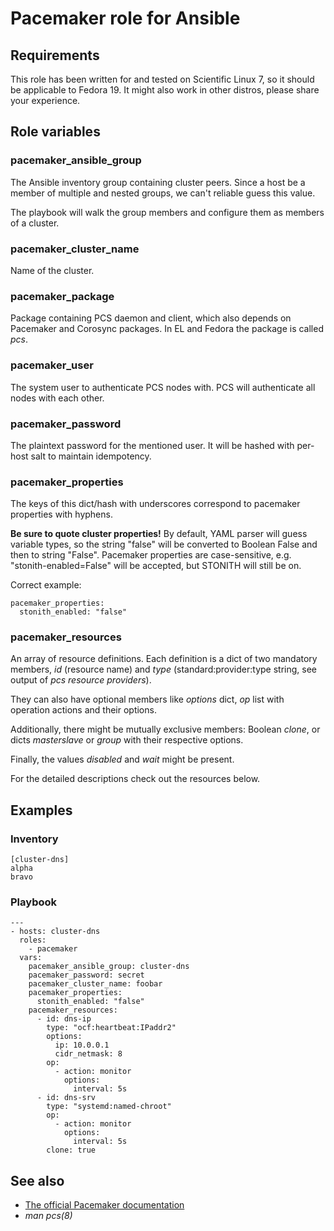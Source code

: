 # Pacemaker role for Ansible

## Requirements

This role has been written for and tested on Scientific Linux 7, so it should be applicable to Fedora 19. It might also work in other distros, please share your experience.

## Role variables

### pacemaker\_ansible\_group

The Ansible inventory group containing cluster peers. Since a host be a member of multiple and nested groups, we can't reliable guess this value.

The playbook will walk the group members and configure them as members of a cluster.

### pacemaker\_cluster\_name

Name of the cluster.

### pacemaker\_package

Package containing PCS daemon and client, which also depends on Pacemaker and Corosync packages. In EL and Fedora the package is called *pcs*.

### pacemaker\_user

The system user to authenticate PCS nodes with. PCS will authenticate all nodes with each other.

### pacemaker\_password

The plaintext password for the mentioned user. It will be hashed with per-host salt to maintain idempotency.

### pacemaker\_properties

The keys of this dict/hash with underscores correspond to pacemaker properties with hyphens.

**Be sure to quote cluster properties!** By default, YAML parser will guess variable types, so the string "false" will be converted to Boolean False and then to string "False". Pacemaker properties are case-sensitive, e.g. "stonith-enabled=False" will be accepted, but STONITH will still be on.

Correct example:

    pacemaker_properties:
      stonith_enabled: "false"

### pacemaker\_resources

An array of resource definitions. Each definition is a dict of two mandatory members, *id* (resource name) and *type* (standard:provider:type string, see output of *pcs resource providers*).

They can also have optional members like *options* dict, *op* list with operation actions and their options.

Additionally, there might be mutually exclusive members: Boolean *clone*, or dicts *masterslave* or *group* with their respective options. 

Finally, the values *disabled* and *wait* might be present.

For the detailed descriptions check out the resources below.

## Examples

### Inventory

    [cluster-dns]
    alpha
    bravo

### Playbook
    ---
    - hosts: cluster-dns
      roles:
        - pacemaker
      vars:
        pacemaker_ansible_group: cluster-dns
        pacemaker_password: secret
        pacemaker_cluster_name: foobar
        pacemaker_properties:
          stonith_enabled: "false"
        pacemaker_resources:
          - id: dns-ip
            type: "ocf:heartbeat:IPaddr2"
            options:
              ip: 10.0.0.1
              cidr_netmask: 8
            op:
              - action: monitor
                options:
                  interval: 5s
          - id: dns-srv
            type: "systemd:named-chroot"
            op:
              - action: monitor
                options:
                  interval: 5s
            clone: true

## See also

- [The official Pacemaker documentation](http://clusterlabs.org/doc/)
- *man pcs(8)*
